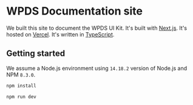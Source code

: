 # WPDS Documentation site

We built this site to document the WPDS UI Kit. It's built with [Next.js](https://nextjs.org/). It's hosted on [Vercel](https://vercel.com/). It's written in [TypeScript](https://www.typescriptlang.org/).

## Getting started

We assume a Node.js environment using `14.18.2` version of Node.js and NPM `8.3.0`.

```bash
npm install
```

```bash
npm run dev
```
